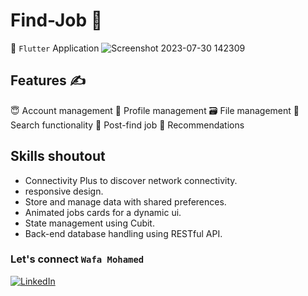 # Find-Job 💼

🥰  `Flutter` Application 
![Screenshot 2023-07-30 142309](https://github.com/AbuMuftee/Find-Job/assets/84699634/6e64e25a-97da-44d9-8f8f-d5b0b9770857)

## Features ✍
😇 Account management
💬 Profile management
🗃 File management
🤳 Search functionality
🎯 Post-find job
🥂 Recommendations

## Skills shoutout
- Connectivity Plus to discover network connectivity.
- responsive design.
- Store and manage data with shared preferences.
- Animated jobs cards for a dynamic ui.
- State management using Cubit.
- Back-end database handling using RESTful API.

### Let's connect `Wafa Mohamed`
[![LinkedIn](https://img.shields.io/badge/linkedin-%230077B5.svg?style=for-the-badge&logo=linkedin&logoColor=white)](https://www.linkedin.com/in/wafa-mo/)






